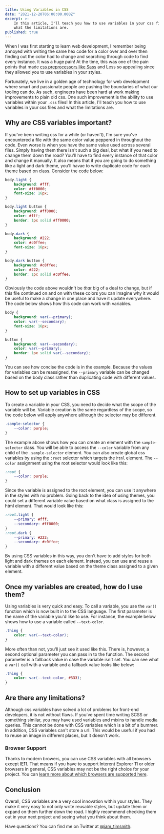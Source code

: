 ```yaml
---
title: Using Variables in CSS
date: "2021-12-20T06:00:00.000Z"
excerpt: >-
    In this article, I'll teach you how to use variables in your css files and
    what the limitations are.
published: true
---
```


When I was first starting to learn web development, I remember being annoyed with writing the same hex code for a color over and over then finding out the color had to change and searching through code to find every instance. It was a huge pain! At the time, this was one of the pain points that made [css preprocessors like Sass](/blog/how-to-use-styles-in-a-react-js-application) and Less so appealing since they allowed you to use variables in your styles.

<Gif src="https://media.giphy.com/media/yYSSBtDgbbRzq/giphy.mp4" />

Fortunately, we live in a golden age of technology for web development where smart and passionate people are pushing the boundaries of what our tooling can do. As such, engineers have been hard at work making improvements to plain old css. One such improvement is the ability to use variables within your `.css` files! In this article, I'll teach you how to use variables in your css files and what the limitations are.

## Why are CSS variables important?

If you've been writing css for a while (or haven't), I'm sure you've encountered a file with the same color value peppered in throughout the code. Even worse is when you have the same value used across several files. Simply having them there isn't such a big deal, but what if you need to change them down the road? You'll have to find every instance of that color and change it manually. It also means that if you are going to do something like a light and dark theme, you'll havae to write duplicate code for each theme based on class. Consider the code below:

```css
body.light {
	background: #fff;
	color: #ff0000;
	font-size: 16px;
}

body.light button {
	background: #ff0000;
	color: #fff;
	border: 1px solid #ff0000;
}

body.dark {
	background: #222;
	color: #c0ffee;
	font-size: 16px;
}

body.dark button {
	background: #c0ffee;
	color: #222;
	border: 1px solid #c0ffee;
}
```

Obviously the code above wouldn't be _that_ big of a deal to change, but if this file continued on and on with these colors you can imagine why it would be useful to make a change in one place and have it update everywhere. The code below shows how this code can work with variables.

```css
body {
	background: var(--primary);
	color: var(--secondary);
	font-size: 16px;
}

button {
	background: var(--secondary);
	color: var(--primary);
	border: 1px solid var(--secondary);
}
```

You can see how concise the code is in the example. Because the values for variables can be reassigned, the `--primary` variable can be changed based on the body class rather than duplicating code with different values.

## How to set up variables in CSS

To create a variable in your CSS, you need to decide what the scope of the variable will be. Variable creation is the same regardless of the scope, so the code below will apply anywhere although the selector may be different.

```css
.sample-selector {
	--color: purple;
}
```

The example above shows how you can create an element with the `sample-selector` class. You will be able to access the `--color` variable from any child of the `.sample-selector` element. You can also create global css variables by using the `:root` selector which targets the `html` element. The `--color` assignment using the root selector would look like this:

```css
:root {
	--color: purple;
}
```

Since the variable is assigned to the root element, you can use it anywhere in the styles with no problem. Going back to the idea of using themes, you could set a different variable value based on what class is assigned to the html element. That would look like this:

```css
:root.light {
	--primary: #fff;
	--secondary: #ff0000;
}
:root.dark {
	--primary: #222;
	--secondary: #c0ffee;
}
```

By using CSS variables in this way, you don't have to add styles for both light and dark themes on each element. Instead, you can use and reuse a variable with a different value based on the theme class assigned to a given element.

<EmailSignup />

## Once my variables are created, how do I use them?

Using variables is very quick and easy. To call a variable, you use the `var()` function which is now built in to the CSS language. The first parameter is the name of the variable you'd like to use. For instance, the example below shows how to use a variable called `--text-color`.

```css
.thing {
	color: var(--text-color);
}
```

More often than not, you'll just see it used like this. There is, however, a second optional parameter you can pass in to the function. The second parameter is a fallback value in case the variable isn't set. You can see what a `var()` call with a variable and a fallback value looks like below:

```css
.thing {
	color: var(--text-color, #333);
}
```

## Are there any limitations?

Although css variables have solved a lot of problems for front-end developers, it is not without flaws. If you've spent time writing SCSS or something similar, you may have used variables and mixins to handle media queries. This cannot be done with CSS variables which is a bit of a bummer. In addition, CSS variables can't store a url. This would be useful if you had to reuse an image in different places, but it doesn't work.

<Gif src="https://media.giphy.com/media/hGUsHFdmERpc1VpoCA/giphy.mp4" />

### Browser Support

Thanks to modern browers, you can use CSS variables with all browsers except IE11. That means if you have to support Interent Explorer 11 or older browsers in general, CSS variables may not be the right choice for your project. You can [learn more about which browsers are supported here](https://caniuse.com/css-variables).

## Conclusion

Overall, CSS variables are a very cool innovation within your styles. They make it very easy to not only write reusable styles, but update them or expand on them further down the road. I highly recommend checking them out in your next project and seeing what you think about them.

Have questions? You can find me on Twitter at [@iam_timsmith](https://www.twitter.com/iam_timsmith).

